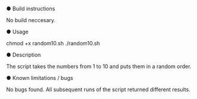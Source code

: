 ● Build instructions

No build neccesary. 

● Usage

chmod +x random10.sh
./random10.sh

● Description

The script takes the numbers from 1 to 10 and puts them in a random order. 

● Known limitations / bugs

No bugs found.
All subsequent runs of the script returned different results.
